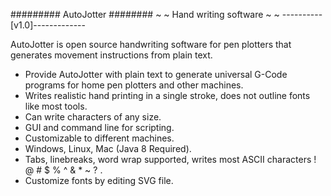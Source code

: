 
######### AutoJotter ######## 
~ ~ Hand writing software ~ ~
----------[v1.0]-------------

AutoJotter is open source handwriting software for pen plotters that generates movement instructions from plain text.

* Provide AutoJotter with plain text to generate universal G-Code programs for home pen plotters and other machines.
* Writes realistic hand printing in a single stroke, does not outline fonts like most tools.
* Can write characters of any size.
* GUI and command line for scripting.
* Customizable to different machines.
* Windows, Linux, Mac (Java 8 Required).
* Tabs, linebreaks, word wrap supported, writes most ASCII characters ! @ # $ % ^ & * ~ ? .
* Customize fonts by editing SVG file.
